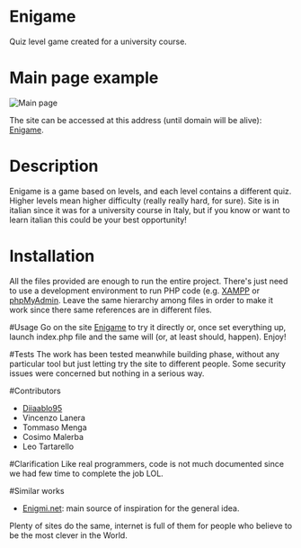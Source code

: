# Enigame
Quiz level game created for a university course.

# Main page example
![Main page](http://s18.postimg.org/jsuldbjxl/main_page.jpg)

The site can be accessed at this address (until domain will be alive):
[Enigame](http://www.enigame.altervista.org).

# Description
Enigame is a game based on levels, and each level contains a different quiz. Higher levels mean higher difficulty (really really hard, for sure).
Site is in italian since it was for a university course in Italy, but if you know or want to learn italian this could be your best opportunity!

# Installation
All the files provided are enough to run the entire project. There's just need to use a development environment to run PHP code (e.g. [XAMPP](https://www.apachefriends.org/it/index.html) or [phpMyAdmin](https://www.phpmyadmin.net).
Leave the same hierarchy among files in order to make it work since there same references are in different files.

#Usage
Go on the site [Enigame](http://www.enigame.altervista.org) to try it directly or, once set everything up, launch index.php file and the same will (or, at least should, happen).
Enjoy!

#Tests
The work has been tested meanwhile building phase, without any particular tool but just letting try the site to different people. Some security issues were concerned but nothing in a serious way.

#Contributors

- [Diiaablo95](https://github.com/Diiaablo95)
- Vincenzo Lanera
- Tommaso Menga
- Cosimo Malerba
- Leo Tartarello

#Clarification
Like real programmers, code is not much documented since we had few time to complete the job LOL.

#Similar works

- [Enigmi.net](http://www.enigmi.net/): main source of inspiration for the general idea.

Plenty of sites do the same, internet is full of them for people who believe to be the most clever in the World.